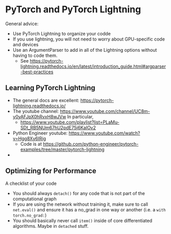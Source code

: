 # PyTorch and PyTorch Lightning

General advice:
- Use PyTorch Lightning to organize your codde
- If you use lightning, you will not need to worry about GPU-specific code and devices
- Use an ArgumentParser to add in all of the Lightning options without having to code them.
  - See https://pytorch-lightning.readthedocs.io/en/latest/introduction_guide.html#argparser-best-practices

## Learning PyTorch Lightning
- The general docs are excellent: https://pytorch-lightning.readthedocs.io/
- The youtube channel: https://www.youtube.com/channel/UC8m-y0yAFJpX0hRvxH8wJVw  In particular,
  - https://www.youtube.com/playlist?list=PLaMu-SDt_RB5NUm67hU2pdE75j6KaIOv2
- Python Engineer youtube: https://www.youtube.com/watch?v=Hgg8Xy6IRig
  - Code is at https://github.com/python-engineer/pytorch-examples/tree/master/pytorch-lightning
- 

## Optimizing for Performance
A checklist of your code
- You should always `detach()` for any code that is not part of the computational graph
- If you are using the network without training it, make sure to call `net.eval()` and ensure it has a no_grad in one way or another (i.e. a `with torch.no_grad:`)
- You should basically never call `item()` inside of core differentiated algorithms.  Maybe in `detached` stuff.

